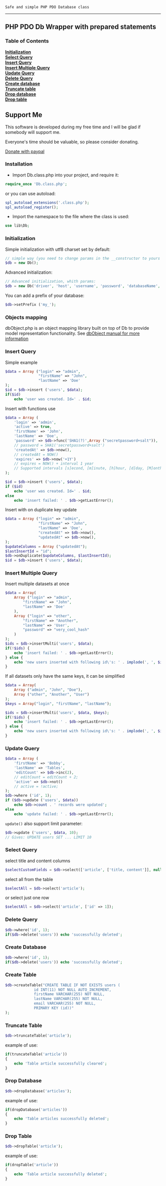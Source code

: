 `Safe and simple PHP PDO Database class`
<hr>

## PHP PDO Db Wrapper with prepared statements

### Table of Contents

**[Initialization](#initialization)**  
**[Select Query](#select-query)**  
**[Insert Query](#insert-query)**  
**[Insert Multiple Query](#insert-multiple-query)**  
**[Update Query](#update-query)**  
**[Delete Query](#delete-query)**  
**[Create database](#create-database)**  
**[Truncate table](#truncate-table)**  
**[Drop database](#drop-database)**  
**[Drop table](#drop-table)**  

## Support Me

This software is developed during my free time and I will be glad if somebody will support me.

Everyone's time should be valuable, so please consider donating.

[Donate with paypal](https://www.paypal.com/cgi-bin/webscr?cmd=_donations&business=a%2ebutenka%40gmail%2ecom&lc=DO&item_name=Db&currency_code=USD&bn=PP%2dDonationsBF%3abtn_donateCC_LG%2egif%3aNonHosted)

### Installation

- Import Db.class.php into your project, and require it:

```php
require_once 'Db.class.php';
```

or you can use autoload:

```php
spl_autoload_extensions('.class.php');
spl_autoload_register();
```

- Import the namespace to the file where the class is used:

```php
use lib\Db;
```

### Initialization

Simple initialization with utf8 charset set by default:
```php
// simple way (you need to change params in the __constructor to yours at first):
$db = new Db();
```
Advanced initialization:
```php
// Advanced initialization, whith params:
$db = new Db('driver', 'host', 'username', 'password', 'databaseName', 'charset');
```

You can add a prefix of your database:

```php
$db->setPrefix ('my_');
```

### Objects mapping
dbObject.php is an object mapping library built on top of Db to provide model representation functionality.
See <a href='dbObject.md'>dbObject manual for more information</a>

### Insert Query
Simple example
```php
$data = Array ("login" => "admin",
               "firstName" => "John",
               "lastName" => 'Doe'
);
$id = $db->insert ('users', $data);
if($id)
    echo 'user was created. Id=' . $id;
```

Insert with functions use
```php
$data = Array (
	'login' => 'admin',
    'active' => true,
	'firstName' => 'John',
	'lastName' => 'Doe',
	'password' => $db->func('SHA1(?)',Array ("secretpassword+salt")),
	// password = SHA1('secretpassword+salt')
	'createdAt' => $db->now(),
	// createdAt = NOW()
	'expires' => $db->now('+1Y')
	// expires = NOW() + interval 1 year
	// Supported intervals [s]econd, [m]inute, [h]hour, [d]day, [M]onth, [Y]ear
);

$id = $db->insert ('users', $data);
if ($id)
    echo 'user was created. Id=' . $id;
else
    echo 'insert failed: ' . $db->getLastError();
```

Insert with on duplicate key update
```php
$data = Array ("login" => "admin",
               "firstName" => "John",
               "lastName" => 'Doe',
               "createdAt" => $db->now(),
               "updatedAt" => $db->now(),
);
$updateColumns = Array ("updatedAt");
$lastInsertId = "id";
$db->onDuplicate($updateColumns, $lastInsertId);
$id = $db->insert ('users', $data);
```

### Insert Multiple Query
Insert multiple datasets at once
```php
$data = Array(
    Array ("login" => "admin",
        "firstName" => "John",
        "lastName" => 'Doe'
    ),
    Array ("login" => "other",
        "firstName" => "Another",
        "lastName" => 'User',
        "password" => "very_cool_hash"
    )
);
$ids = $db->insertMulti('users', $data);
if(!$ids) {
    echo 'insert failed: ' . $db->getLastError();
} else {
    echo 'new users inserted with following id\'s: ' . implode(', ', $ids);
}
```

If all datasets only have the same keys, it can be simplified
```php
$data = Array(
    Array ("admin", "John", "Doe"),
    Array ("other", "Another", "User")
);
$keys = Array("login", "firstName", "lastName");

$ids = $db->insertMulti('users', $data, $keys);
if(!$ids) {
    echo 'insert failed: ' . $db->getLastError();
} else {
    echo 'new users inserted with following id\'s: ' . implode(', ', $ids);
}
```

### Update Query
```php
$data = Array (
	'firstName' => 'Bobby',
	'lastName' => 'Tables',
	'editCount' => $db->inc(2),
	// editCount = editCount + 2;
	'active' => $db->not()
	// active = !active;
);
$db->where ('id', 1);
if ($db->update ('users', $data))
    echo $db->count . ' records were updated';
else
    echo 'update failed: ' . $db->getLastError();
```

`update()` also support limit parameter:
```php
$db->update ('users', $data, 10);
// Gives: UPDATE users SET ... LIMIT 10
```

### Select Query
select title and content columns 
```php
$selectCustomFields = $db->select(['article', ['title, content']], null, '3', '0', ['id' => 'ASC']);
```
select all from the table
```php
$selectAll = $db->select('article');
```

or select just one row

```php
$selectAll = $db->select('article', ['id' => 1]);
```

### Delete Query
```php
$db->where('id', 1);
if($db->delete('users')) echo 'successfully deleted';
```

### Create Database
```php
$db->where('id', 1);
if($db->delete('users')) echo 'successfully deleted';
```

### Create Table
```php
$db->createTable("CREATE TABLE IF NOT EXISTS users (
             id INT(11) NOT NULL AUTO_INCREMENT,
             firstName VARCHAR(255) NOT NULL,
             lastName VARCHAR(255) NOT NULL,
             email VARCHAR(255) NOT NULL,
             PRIMARY KEY (id))"
);
```

### Truncate Table
```php
$db->truncateTable('article');
```
example of use:
```php
if(truncateTable('article')) 
{
    echo 'Table article successfully cleared';
}
```

### Drop Database
```php
$db->dropDatabase('articles');
```
example of use:
```php
if(dropDatabase('articles')) 
{
    echo 'Table articles successfully deleted';
}
```

### Drop Table
```php
$db->dropTable('article');
```
example of use:
```php
if(dropTable('article')) 
{
    echo 'Table article successfully deleted';
}
```

